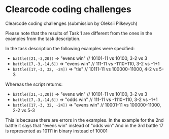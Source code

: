 # Clearcode coding challenges 
Clearcode coding challenges 
(submission by Oleksii Pilkevych)

Please note that the results of Task 1 are different from the ones in the examples from the task description.

In the task description the following examples were specified:
* `battle([21,-3,20])` => "evens win" // 10101-11 vs 10100, 3-2 vs 3
* `battle([7,-3,-14,6])` => "evens win" // 111-11 vs -1110+110, 3-2 vs -1+1
* `battle([17,-3, 32, -24])` => "tie" // 10111-11 vs 100000-11000, 4-2 vs 5-3

Whereas the script returns:
* `battle([21,-3,20])` => "evens win" // 10101-11 vs 10100, 3-2 vs 3
* `battle([7,-3,-14,6])` => "odds win" // 111-11 vs -1110+110, 3-2 vs -1+1
* `battle([17,-3, 32, -24])` => "evens win" // 10001-11 vs 100000-11000, 2-2 vs 5-3

This is because there are errors in the examples.
In the example for the 2nd battle it says that "evens win" instead of "odds win"
And in the 3rd battle 17 is represented as 10111 in binary instead of 10001

